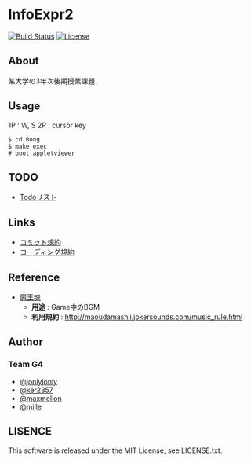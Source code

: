 # InfoExpr2

[![Build Status](https://travis-ci.org/MaxMEllon/InfoExpr2.svg?branch=master)](https://travis-ci.org/MaxMEllon/InfoExpr2)
[![License](https://img.shields.io/github/license/MaxMEllon/InfoExpr2.svg)](https://github.com/MaxMEllon/InfoExpr2/blob/master/LICENSE.txt)

## About

某大学の3年次後期授業課題．

## Usage

1P : W, S
2P : cursor key

```
$ cd Bong
$ make exec
# boot appletviewer
```

## TODO

- [Todoリスト](https://github.com/MaxMEllon/InfoExpr2/wiki/Todo)

## Links

- [コミット規約](https://github.com/MaxMEllon/InfoExpr2/wiki/%E3%82%B3%E3%83%9F%E3%83%83%E3%83%88%E8%A6%8F%E7%B4%84)
- [コーディング規約](https://github.com/MaxMEllon/InfoExpr2/wiki/%E3%82%B3%E3%83%BC%E3%83%87%E3%82%A3%E3%83%B3%E3%82%B0%E8%A6%8F%E7%B4%84)

## Reference

- [魔王魂](http://maoudamashii.jokersounds.com/)
  - **用途** : Game中のBGM
  - **利用規約** : http://maoudamashii.jokersounds.com/music_rule.html

## Author

### Team G4

  - [@joniyjoniy](https://github.com/joniyjoniy)
  - [@ker2357](https://github.com/ker2357)
  - [@maxmellon](https://github.com/MaxMEllon)
  - [@mille](https://github.com/mille-f)

## LISENCE

This software is released under the MIT License, see LICENSE.txt.
